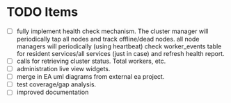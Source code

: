 TODO Items
===========
- [ ] fully implement health check mechanism. The cluster manager will periodically tap all nodes and track offline/dead nodes. all node managers will periodically (using heartbeat) check worker_events table for resident services/all services (just in case) and refresh health report.
- [ ] calls for retrieving cluster status. Total workers, etc. 
- [ ] administration live view widgets.
- [ ] merge in EA uml diagrams from external ea project. 
- [ ] test coverage/gap analysis.
- [ ] improved documentation
